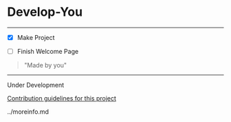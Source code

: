 # Develop-You
***

- [X] Make Project
- [ ] Finish Welcome Page

 
>"Made by you"

***
<p>Under Development</p>

[Contribution guidelines for this project](https://github.com/besupernow/Develop-You/blob/master/moreinfo.md)

../moreinfo.md
